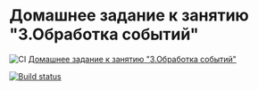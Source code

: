 # Домашнее задание к занятию "3.Обработка событий"

![CI](https://github.com/pingAST/ahj-homeworks-events/actions/workflows/web.yml/badge.svg) [Домашнее задание к занятию "3.Обработка событий"](https://github.com/netology-code/ahj-homeworks/tree/video/events)


[![Build status](https://ci.appveyor.com/api/projects/status/wi060325et4492b7/branch/main?svg=true)](https://ci.appveyor.com/project/pingAST/ahj-homeworks-dom/branch/main)

